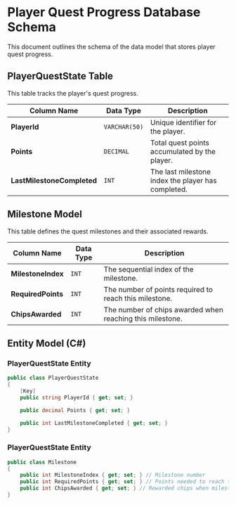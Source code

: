 # Player Quest Progress Database Schema

This document outlines the schema of the data model that stores player quest progress.

## **PlayerQuestState Table**
This table tracks the player's quest progress.

| Column Name            | Data Type     | Description |
|------------------------|--------------|-------------|
| **PlayerId**           | `VARCHAR(50)` | Unique identifier for the player. |
| **Points**             | `DECIMAL`         | Total quest points accumulated by the player. |
| **LastMilestoneCompleted** | `INT`    | The last milestone index the player has completed. |

## **Milestone Model**
This table defines the quest milestones and their associated rewards.

| Column Name      | Data Type     | Description |
|------------------|--------------|-------------|
| **MilestoneIndex** | `INT`       | The sequential index of the milestone. |
| **RequiredPoints** | `INT`       | The number of points required to reach this milestone. |
| **ChipsAwarded**  | `INT`       | The number of chips awarded when reaching this milestone. |

## **Entity Model (C#)**
### **PlayerQuestState Entity**
```csharp
public class PlayerQuestState
{
    [Key]
    public string PlayerId { get; set; }

    public decimal Points { get; set; }

    public int LastMilestoneCompleted { get; set; }
}
```
### **PlayerQuestState Entity**
```csharp
public class Milestone
{
    public int MilestoneIndex { get; set; } // Milestone number
    public int RequiredPoints { get; set; } // Points needed to reach this milestone
    public int ChipsAwarded { get; set; } // Rewarded chips when milestone is completed
}
